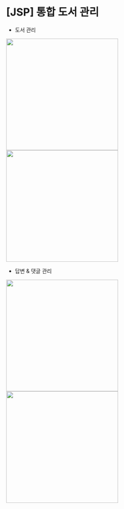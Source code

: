 # [JSP] 통합 도서 관리

- 도서 관리
<img src="https://github.com/juyub/tp-JooLibT/assets/126839881/e181368c-2422-4759-926d-1a4e33623f61" width="300" /> 
<img src="https://github.com/juyub/tp-JooLibT/assets/126839881/1e75fb10-f430-4dd8-8482-65b3e37194b9" width="300" />

- 답변 & 댓글 관리
<img src="https://github.com/juyub/tp-JooLibT/assets/126839881/047ef8d2-d391-4c97-aa63-9626ac05d9f2" width="300" />
<img src="https://github.com/juyub/tp-JooLibT/assets/126839881/fdec5b82-5216-4c05-a907-5c0f93bea03c" width="300" />


